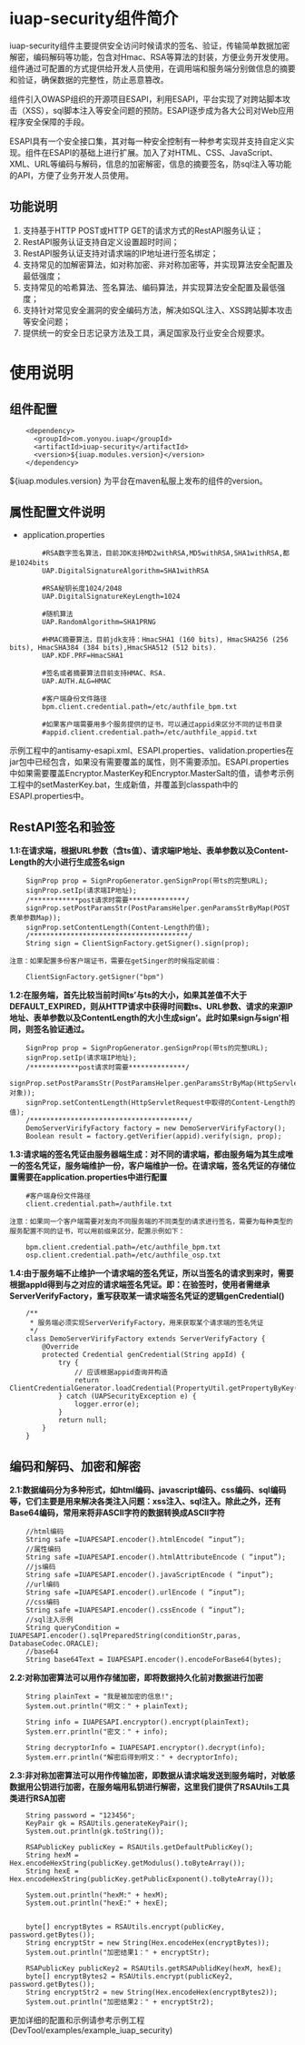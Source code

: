 # iuap-security组件简介 #

iuap-security组件主要提供安全访问时候请求的签名、验证，传输简单数据加密解密，编码解码等功能，包含对Hmac、RSA等算法的封装，方便业务开发使用。组件通过可配置的方式提供给开发人员使用，在调用端和服务端分别做信息的摘要和验证，确保数据的完整性，防止恶意篡改。

组件引入OWASP组织的开源项目ESAPI，利用ESAPI，平台实现了对跨站脚本攻击（XSS），sql脚本注入等安全问题的预防。ESAPI逐步成为各大公司对Web应用程序安全保障的手段。

ESAPI具有一个安全接口集，其对每一种安全控制有一种参考实现并支持自定义实现。组件在ESAPI的基础上进行扩展。加入了对HTML、CSS、JavaScript、XML、URL等编码与解码，信息的加密解密，信息的摘要签名，防sql注入等功能的API，方便了业务开发人员使用。

## 功能说明 ##

1.	支持基于HTTP POST或HTTP GET的请求方式的RestAPI服务认证；
2.	RestAPI服务认证支持自定义设置超时时间；
3.	RestAPI服务认证支持对请求端的IP地址进行签名绑定；
4.	支持常见的加解密算法，如对称加密、非对称加密等，并实现算法安全配置及最低强度；
5.	支持常见的哈希算法、签名算法、编码算法，并实现算法安全配置及最低强度；
6.	支持针对常见安全漏洞的安全编码方法，解决如SQL注入、XSS跨站脚本攻击等安全问题；
7.	提供统一的安全日志记录方法及工具，满足国家及行业安全合规要求。

# 使用说明 #

## 组件配置 ##
```
	<dependency>
	  <groupId>com.yonyou.iuap</groupId>
	  <artifactId>iuap-security</artifactId>
	  <version>${iuap.modules.version}</version>
	</dependency>
```

${iuap.modules.version} 为平台在maven私服上发布的组件的version。

## 属性配置文件说明 ##

- application.properties
```		
		#RSA数字签名算法，目前JDK支持MD2withRSA,MD5withRSA,SHA1withRSA,都是1024bits
		UAP.DigitalSignatureAlgorithm=SHA1withRSA
		
		#RSA秘钥长度1024/2048
		UAP.DigitalSignatureKeyLength=1024
		
		#随机算法
		UAP.RandomAlgorithm=SHA1PRNG
		
		#HMAC摘要算法，目前jdk支持：HmacSHA1 (160 bits), HmacSHA256 (256 bits), HmacSHA384 (384 bits),HmacSHA512 (512 bits).
		UAP.KDF.PRF=HmacSHA1
		
		#签名或者摘要算法目前支持HMAC、RSA.
		UAP.AUTH.ALG=HMAC
		
		#客户端身份文件路径
		bpm.client.credential.path=/etc/authfile_bpm.txt
		
		#如果客户端需要用多个服务提供的证书，可以通过appid来区分不同的证书目录
		#appid.client.credential.path=/etc/authfile_appid.txt
```

示例工程中的antisamy-esapi.xml、ESAPI.properties、validation.properties在jar包中已经包含，如果没有需要覆盖的属性，则不需要添加。ESAPI.properties中如果需要覆盖Encryptor.MasterKey和Encryptor.MasterSalt的值，请参考示例工程中的setMasterKey.bat，生成新值，并覆盖到classpath中的ESAPI.properties中。

## RestAPI签名和验签 ##

**1.1:在请求端，根据URL参数（含ts值）、请求端IP地址、表单参数以及Content-Length的大小进行生成签名sign**
```
	SignProp prop = SignPropGenerator.genSignProp(带ts的完整URL);
	signProp.setIp(请求端IP地址);
	/************post请求时需要**************/
	signProp.setPostParamsStr(PostParamsHelper.genParamsStrByMap(POST表单参数Map));
	signProp.setContentLength(Content-Length的值);
	/***************************************/
	String sign = ClientSignFactory.getSigner().sign(prop);

注意：如果配置多份客户端证书，需要在getSinger的时候指定前缀：

	ClientSignFactory.getSigner("bpm")	
```

**1.2:在服务端，首先比较当前时间ts’与ts的大小，如果其差值不大于DEFAULT_EXPIRED，则从HTTP请求中获得时间戳ts、URL参数、请求的来源IP地址、表单参数以及ContentLength的大小生成sign’。此时如果sign与sign’相同，则签名验证通过。**
```
	SignProp prop = SignPropGenerator.genSignProp(带ts的完整URL);
	signProp.setIp(请求端IP地址);
	/************post请求时需要**************/
	signProp.setPostParamsStr(PostParamsHelper.genParamsStrByMap(HttpServletRequest对象));
	signProp.setContentLength(HttpServletRequest中取得的Content-Length的值);
	/***************************************/
	DemoServerVirifyFactory factory = new DemoServerVirifyFactory();
	Boolean result = factory.getVerifier(appid).verify(sign, prop);
```

**1.3:请求端的签名凭证由服务器端生成：对不同的请求端，都由服务端为其生成唯一的签名凭证，服务端维护一份，客户端维护一份。在请求端，签名凭证的存储位置需要在application.properties中进行配置**
```
	#客户端身份文件路径
	client.credential.path=/authfile.txt

注意：如果同一个客户端需要对发向不同服务端的不同类型的请求进行签名，需要为每种类型的服务配置不同的证书，可以用前缀来区分，配置示例如下：

	bpm.client.credential.path=/etc/authfile_bpm.txt
    osp.client.credential.path=/etc/authfile_osp.txt

```
**1.4:由于服务端不止维护一个请求端的签名凭证，所以当签名的请求到来时，需要根据appId得到与之对应的请求端签名凭证。即：在验签时，使用者需继承ServerVerifyFactory，重写获取某一请求端签名凭证的逻辑genCredential()**
```
	/**
	 * 服务端必须实现ServerVerifyFactory，用来获取某个请求端的签名凭证
	 */
	class DemoServerVirifyFactory extends ServerVerifyFactory {
		@Override
		protected Credential genCredential(String appId) {
			try {
				// 应该根据appid查询并构造
				return ClientCredentialGenerator.loadCredential(PropertyUtil.getPropertyByKey(AuthConstants.CLIENT_CREDENTIAL_PATH));
			} catch (UAPSecurityException e) {
				logger.error(e);
			}
			return null;
		}
	}
```

## 编码和解码、加密和解密 ##

**2.1:数据编码分为多种形式，如html编码、javascript编码、css编码、sql编码等，它们主要是用来解决各类注入问题：xss注入、sql注入。除此之外，还有Base64编码，常用来将非ASCII字符的数据转换成ASCII字符**
```
	//html编码
	String safe =IUAPESAPI.encoder().htmlEncode( “input”);
	//属性编码
	String safe =IUAPESAPI.encoder().htmlAttributeEncode ( “input”);
	//js编码
	String safe =IUAPESAPI.encoder().javaScriptEncode ( “input”);
	//url编码
	String safe =IUAPESAPI.encoder().urlEncode ( “input”);
    //css编码
	String safe =IUAPESAPI.encoder().cssEncode ( “input”);
	//sql注入示例
	String queryCondition = IUAPESAPI.encoder().sqlPreparedString(conditionStr,paras, DatabaseCodec.ORACLE);
	//base64
	String base64Text = IUAPESAPI.encoder().encodeForBase64(bytes);
```
**2.2:对称加密算法可以用作存储加密，即将数据持久化前对数据进行加密**

```
	String plainText = "我是被加密的信息!";
	System.out.println("明文：" + plainText);

	String info = IUAPESAPI.encryptor().encrypt(plainText);
	System.err.println("密文：" + info);

	String decryptorInfo = IUAPESAPI.encryptor().decrypt(info);
	System.err.println("解密后得到明文：" + decryptorInfo);
```

**2.3:非对称加密算法可以用作传输加密，即数据从请求端发送到服务端时，对敏感数据用公钥进行加密，在服务端用私钥进行解密，这里我们提供了RSAUtils工具类进行RSA加密**
```
	String password = "123456";
	KeyPair gk = RSAUtils.generateKeyPair();
	System.out.println(gk.toString());
		
	RSAPublicKey publicKey = RSAUtils.getDefaultPublicKey();
	String hexM = Hex.encodeHexString(publicKey.getModulus().toByteArray());
	String hexE = Hex.encodeHexString(publicKey.getPublicExponent().toByteArray());
		
	System.out.println("hexM:" + hexM);
	System.out.println("hexE:" + hexE);
		
		
	byte[] encryptBytes = RSAUtils.encrypt(publicKey, password.getBytes());
	String encryptStr = new String(Hex.encodeHex(encryptBytes));
	System.out.println("加密结果1：" + encryptStr);
		
	RSAPublicKey publicKey2 = RSAUtils.getRSAPublidKey(hexM, hexE);
	byte[] encryptBytes2 = RSAUtils.encrypt(publicKey2, password.getBytes());
	String encryptStr2 = new String(Hex.encodeHex(encryptBytes2));
	System.out.println("加密结果2：" + encryptStr2);
```
更加详细的配置和示例请参考示例工程(DevTool/examples/example\_iuap_security)